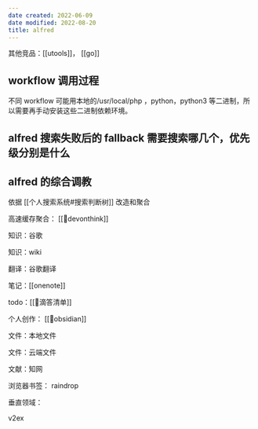 ```yaml
---
date created: 2022-06-09
date modified: 2022-08-20
title: alfred
---
```


其他竞品：[[utools]]， [[go]]

## workflow 调用过程

不同 workflow 可能用本地的/usr/local/php ，python，python3 等二进制，所以需要再手动安装这些二进制依赖环境。

## **alfred** 搜索失败后的 fallback 需要搜索哪几个，优先级分别是什么

## alfred 的综合调教

依据 [[个人搜索系统#搜索判断树]] 改造和聚合

高速缓存聚合： [[🤖devonthink]]

知识：谷歌

知识：wiki

翻译：谷歌翻译

笔记：[[onenote]]

todo：[[🤖滴答清单]]

个人创作： [[🤖obsidian]]

文件：本地文件

文件：云端文件

文献：知网

浏览器书签： raindrop

垂直领域：

v2ex
